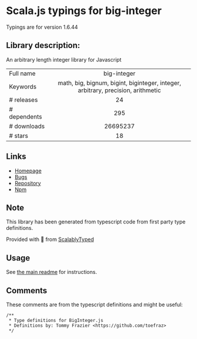 
# Scala.js typings for big-integer

Typings are for version 1.6.44

## Library description:
An arbitrary length integer library for Javascript

|                    |                 |
| ------------------ | :-------------: |
| Full name          | big-integer |
| Keywords           | math, big, bignum, bigint, biginteger, integer, arbitrary, precision, arithmetic |
| # releases         | 24 |
| # dependents       | 295 |
| # downloads        | 26695237 |
| # stars            | 18 |

## Links
- [Homepage](https://github.com/peterolson/BigInteger.js#readme)
- [Bugs](https://github.com/peterolson/BigInteger.js/issues)
- [Repository](https://github.com/peterolson/BigInteger.js)
- [Npm](https://www.npmjs.com/package/big-integer)
    


## Note
This library has been generated from typescript code from first party type definitions.

Provided with :purple_heart: from [ScalablyTyped](https://github.com/oyvindberg/ScalablyTyped)

## Usage
See [the main readme](../../readme.md) for instructions.

## Comments

These comments are from the typescript definitions and might be useful:
```
/**
 * Type definitions for BigInteger.js
 * Definitions by: Tommy Frazier <https://github.com/toefraz>
 */

```

